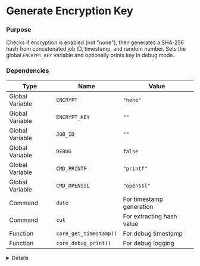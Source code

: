 # Generate Encryption Key

### Purpose
Checks if encryption is enabled (not "none"), then generates a SHA-256 hash from concatenated job ID, timestamp, and random number. Sets the global `ENCRYPT_KEY` variable and optionally prints key in debug mode.

### Dependencies
| Type | Name | Value |
|------|------|-------|
| Global Variable | `ENCRYPT` | `"none"` |
| Global Variable | `ENCRYPT_KEY` | `""` |
| Global Variable | `JOB_ID` | `""` |
| Global Variable | `DEBUG` | `false` |
| Global Variable | `CMD_PRINTF` | `"printf"` |
| Global Variable | `CMD_OPENSSL` | `"openssl"` |
| Command | `date` | For timestamp generation |
| Command | `cut` | For extracting hash value |
| Function | `core_get_timestamp()` | For debug timestamp |
| Function | `core_debug_print()` | For debug logging |

<details>

```shell
core_generate_encryption_key() {
if [ "$ENCRYPT" != "none" ]; then
        ENCRYPT_KEY=$("$CMD_PRINTF" '%s' "$JOB_ID$(date +%s%N)$RANDOM" | $CMD_OPENSSL dgst -sha256 | cut -d ' ' -f 2)
        if [ "$DEBUG" = true ]; then
            $CMD_PRINTF "[DEBUG] [%s] Using encryption key: %s
" "$(core_get_timestamp)" "$ENCRYPT_KEY" >&2
        fi
        core_debug_print "Encryption key generated for method: $ENCRYPT"
    fi
}
```

</details> 